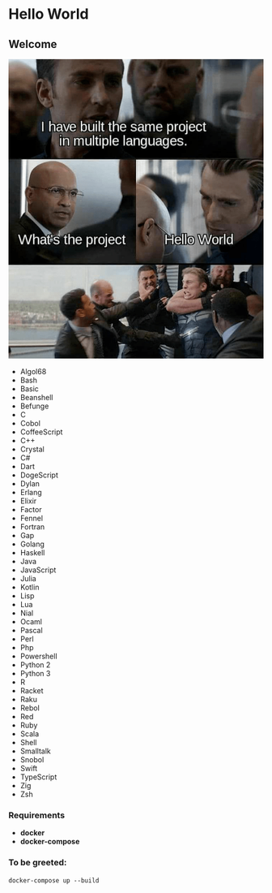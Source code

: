 # Hello World

## Welcome

![image info](./hello_world.png)

- Algol68
- Bash
- Basic
- Beanshell
- Befunge
- C
- Cobol
- CoffeeScript
- C++
- Crystal
- C#
- Dart
- DogeScript
- Dylan
- Erlang
- Elixir
- Factor
- Fennel
- Fortran
- Gap
- Golang
- Haskell
- Java
- JavaScript
- Julia
- Kotlin
- Lisp
- Lua
- Nial
- Ocaml
- Pascal
- Perl
- Php
- Powershell
- Python 2
- Python 3
- R
- Racket
- Raku
- Rebol
- Red
- Ruby
- Scala
- Shell
- Smalltalk
- Snobol
- Swift
- TypeScript
- Zig
- Zsh

### Requirements
- **docker**
- **docker-compose**

###  To be greeted:
```
docker-compose up --build
```
